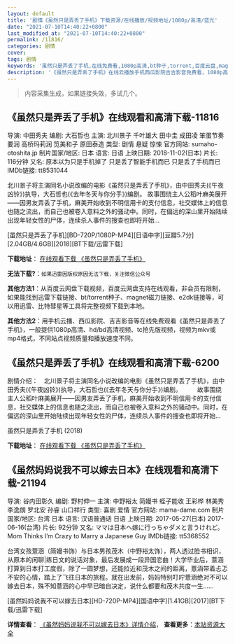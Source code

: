```yaml
---
layout: default
title: '剧情《虽然只是弄丢了手机》下载资源/在线播放/视频地址/1080p/高清/蓝光'
date: "2021-07-10T14:40:22+0800"
last_modified_at: "2021-07-10T14:40:22+0800"
permalink: /11816/
categories: 剧情
cover:
tags: 剧情
keywords: '虽然只是弄丢了手机,在线免费看,1080p高清,bt种子,torrent,百度云盘,magnet,磁力链,迅雷下载资源'
description: '《虽然只是弄丢了手机》在线云播放手机西瓜影院吉吉影音免费看，1080p高清bd/hd未删减完整版和tc抢先枪版，mkv/mp4格式，附带bt/torrent种子、magnet/磁力链、百度云盘、网盘资源迅雷下载链接'
---
```


>内容采集生成，如果链接失效，多试几个。


## 《虽然只是弄丢了手机》在线观看和高清下载-11816

导演: 中田秀夫 编剧: 大石哲也 主演: 北川景子 千叶雄大 田中圭 成田凌 笨蛋节奏 要润 高桥玛莉润 笕美和子 原田泰造 类型: 剧情 悬疑 惊悚 官方网站: sumaho-otoshita.jp 制片国家/地区: 日本 语言: 日语 上映日期: 2018-11-02(日本) 片长: 116分钟 又名: 原本以为只是手机掉了 只是丢了智能手机而已 只是丢了手机而已 IMDb链接: tt8531044

北川景子将主演同名小说改编的电影《虽然只是弄丢了手机》，由中田秀夫(《午夜凶铃》)执导，大石哲也(《去年冬天与你分手》)编剧。 故事围绕主人公稻叶麻美展开——因男友弄丢了手机，麻美开始收到不明信用卡的支付信息，社交媒体上的信息也随之流出，而自己也被卷入意料之外的骚动中。同时，在偏远的深山里开始陆续出现年轻女性的尸体，连续杀人事件的搜查也即将开始…


[虽然只是弄丢了手机][BD-720P/1080P-MP4][日语中字][豆瓣5.7分][2.04GB/4.6GB][2018][BT下载/迅雷下载]

**下载地址**： [在线观看下载 《虽然只是弄丢了手机》](https://www.btdx8.com/torrent/srzsndlsj_2018.html) 


**无法下载?**：`如果迅雷因版权原因无法下载，关注微信公众号 `

**其他方法1**：从百度云网盘下载视频，百度云网盘支持在线观看，非会员有限制，如果能找到迅雷下载链接、bt/torrent种子、magnet磁力链接、e2dk链接等，可以用迅雷、比特彗星等工具将完整视频下载到本地。

**其他方法2**：用手机云播、西瓜影院、吉吉影音等在线免费观看《虽然只是弄丢了手机》，一般提供1080p高清、hd/bd高清视频、tc抢先版视频，视频为mkv或mp4格式，不同站点视频质量和播放速度不同。


## 《虽然只是弄丢了手机》在线观看和高清下载-6200

剧情介绍：　北川景子将主演同名小说改编的电影《虽然只是弄丢了手机》，由中田秀夫(《午夜凶铃》)执导，大石哲也(《去年冬天与你分手》)编剧。  　　故事围绕主人公稻叶麻美展开——因男友弄丢了手机，麻美开始收到不明信用卡的支付信息，社交媒体上的信息也随之流出，而自己也被卷入意料之外的骚动中。同时，在偏远的深山里开始陆续出现年轻女性的尸体，连续杀人事件的搜查也即将开始…


虽然只是弄丢了手机 (2018)

**下载地址**： [在线观看下载 《虽然只是弄丢了手机》](https://www.btbtdy.me/btdy/dy15230.html) 


## 《虽然妈妈说我不可以嫁去日本》在线观看和高清下载-21194

导演: 谷内田彰久 编剧: 野村伸一 主演: 中野裕太 简嫚书 蛭子能收 王彩桦 林美秀 李逸朗 罗北安 孙睿 山口祥行 类型: 喜剧 爱情 官方网站: mama-dame.com 制片国家/地区: 台湾 日本 语言: 汉语普通话 日语 上映日期: 2017-05-27(日本) 2017-06-16(台湾) 片长: 92分钟 又名: ママは日本へ嫁に行っちゃダメと言うけれど。 Mom Thinks I’m Crazy to Marry a Japanese Guy IMDb链接: tt5368552

台湾女孩薏涵（简嫚书饰）与日本男孩茂木（中野裕太饰），两人透过脸书相识，从原本的闲聊|练日文的说话对象，最后发展成一段异国恋曲！大学毕业后，薏涵打算到日本打工度假，除了一圆梦想，还能拉近和茂木之间的距离，薏涵带着忐忑不安的心情，踏上了飞往日本的旅程。就在出发前，妈妈特别叮咛薏涵绝对不可以嫁去日本，殊不知薏涵的心中早已暗自决定，说什么都要和茂木共度一生……


[虽然妈妈说我不可以嫁去日本][HD-720P-MP4][国语中字][1.41GB][2017][BT下载/迅雷下载]

**详情查看**： [《虽然妈妈说我不可以嫁去日本》详情介绍](/movie/21194/)， **查看更多**：[本站资源大全](/movie/t/all/)

